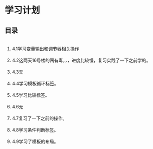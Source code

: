 
<h1>学习计划</h1>

<h2>目录</h2>

<ol>
    <li>4.1学习变量输出和调节器相关操作</li>
    <li>4.2这两天16号楼的网有毒，，，进度比较慢，复习实践了一下之前学的。</li>
    <li>4.3无</li>
    <li>4.4学习模板循环标签。</li>
    <li>4.5学习比较标签。</li>
    <li>4.6无</li>
    <li>4.7复习了一下之前的操作。</li>
    <li>4.8学习条件判断标签。</li>
    <li>4.9学习了模板的布局。</li>
</ol>
